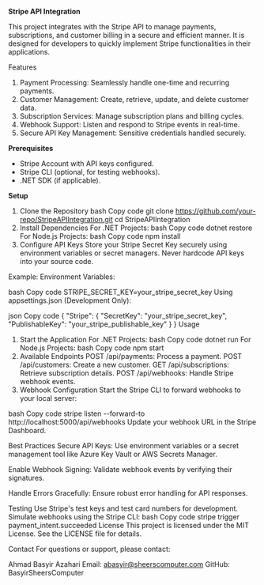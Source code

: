 **Stripe API Integration**

This project integrates with the Stripe API to manage payments, subscriptions, and customer billing in a secure and efficient manner. It is designed for developers to quickly implement Stripe functionalities in their applications.

Features
1. Payment Processing: Seamlessly handle one-time and recurring payments.
2. Customer Management: Create, retrieve, update, and delete customer data.
3. Subscription Services: Manage subscription plans and billing cycles.
4. Webhook Support: Listen and respond to Stripe events in real-time.
5. Secure API Key Management: Sensitive credentials handled securely.


**Prerequisites**
- Stripe Account with API keys configured.
- Stripe CLI (optional, for testing webhooks).
- .NET SDK (if applicable).

**Setup**
1. Clone the Repository
bash
Copy code
git clone https://github.com/your-repo/StripeAPIIntegration.git
cd StripeAPIIntegration
2. Install Dependencies
For .NET Projects:
bash
Copy code
dotnet restore
For Node.js Projects:
bash
Copy code
npm install
3. Configure API Keys
Store your Stripe Secret Key securely using environment variables or secret managers. Never hardcode API keys into your source code.

Example:
Environment Variables:

bash
Copy code
STRIPE_SECRET_KEY=your_stripe_secret_key
Using appsettings.json (Development Only):

json
Copy code
{
  "Stripe": {
    "SecretKey": "your_stripe_secret_key",
    "PublishableKey": "your_stripe_publishable_key"
  }
}
Usage
1. Start the Application
For .NET Projects:
bash
Copy code
dotnet run
For Node.js Projects:
bash
Copy code
npm start
2. Available Endpoints
POST /api/payments: Process a payment.
POST /api/customers: Create a new customer.
GET /api/subscriptions: Retrieve subscription details.
POST /api/webhooks: Handle Stripe webhook events.
3. Webhook Configuration
Start the Stripe CLI to forward webhooks to your local server:

bash
Copy code
stripe listen --forward-to http://localhost:5000/api/webhooks
Update your webhook URL in the Stripe Dashboard.

Best Practices
Secure API Keys: Use environment variables or a secret management tool like Azure Key Vault or AWS Secrets Manager.

Enable Webhook Signing: Validate webhook events by verifying their signatures.

Handle Errors Gracefully: Ensure robust error handling for API responses.

Testing
Use Stripe's test keys and test card numbers for development.
Simulate webhooks using the Stripe CLI:
bash
Copy code
stripe trigger payment_intent.succeeded
License
This project is licensed under the MIT License. See the LICENSE file for details.

Contact
For questions or support, please contact:

Ahmad Basyir Azahari
Email: abasyir@sheerscomputer.com
GitHub: BasyirSheersComputer
